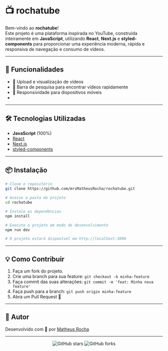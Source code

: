 # 📺 rochatube

Bem-vindo ao **rochatube**!  
Este projeto é uma plataforma inspirada no YouTube, construída inteiramente em **JavaScript**, utilizando **React**, **Next.js** e **styled-components** para proporcionar uma experiência moderna, rápida e responsiva de navegação e consumo de vídeos.

---

## 🚀 Funcionalidades

- 🎥 Upload e visualização de vídeos
- 🔎 Barra de pesquisa para encontrar vídeos rapidamente
- 📱 Responsividade para dispositivos móveis
- 
---

## 🛠️ Tecnologias Utilizadas

- **JavaScript** (100%)
- [React](https://react.dev/)  
- [Next.js](https://nextjs.org/)
- [styled-components](https://styled-components.com/)
---

## 📦 Instalação

```bash
# Clone o repositório
git clone https://github.com/mrsMatheusRocha/rochatube.git

# Acesse a pasta do projeto
cd rochatube

# Instale as dependências
npm install

# Execute o projeto em modo de desenvolvimento
npm run dev

# O projeto estará disponível em http://localhost:3000
```

---

## 💡 Como Contribuir

1. Faça um fork do projeto.
2. Crie uma branch para sua feature: `git checkout -b minha-feature`
3. Faça commit das suas alterações: `git commit -m 'feat: Minha nova feature'`
4. Faça push para a branch: `git push origin minha-feature`
5. Abra um Pull Request 🚀

---

## 👤 Autor

Desenvolvido com 💙 por [Matheus Rocha](https://github.com/mrsMatheusRocha)

---

<div align="center">
  <img src="https://img.shields.io/github/stars/mrsMatheusRocha/rochatube?style=social" alt="GitHub stars"/>
  <img src="https://img.shields.io/github/forks/mrsMatheusRocha/rochatube?style=social" alt="GitHub forks"/>
</div>
